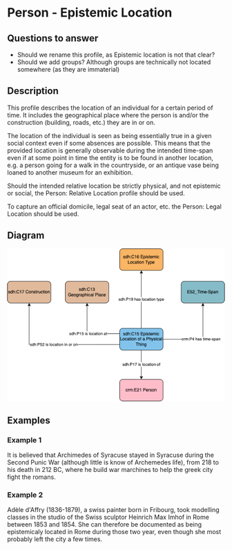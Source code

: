 # Person - Epistemic Location

## Questions to answer

- Should we rename this profile, as Epistemic location is not that clear?
- Should we add groups? Although groups are technically not located somewhere (as they are immaterial)

## Description

This profile describes the location of an individual for a certain period of time. It includes the geographical place where the person is and/or the construction (building, roads, etc.) they are in or on.

The location of the individual is seen as being essentially true in a given social context even if some absences are possible. This means that the provided location is generally observable during the intended time-span even if at some point in time the entity is to be found in another location, e.g. a person going for a walk in the countryside, or an antique vase being loaned to another museum for an exhibition.

Should the intended relative location be strictly physical, and not epistemic or social, the Person: Relative Location profile should be used.

To capture an official domicile, legal seat of an actor, etc. the Person: Legal Location should be used.

## Diagram

![Alt text](<Diagrams/GV_Profile_Person-Epistemic Location.drawio.png>)

## Examples

### Example 1

It is believed that Archimedes of Syracuse stayed in Syracuse during the Second Punic War (although little is know of Archemedes life), from 218 to his death in 212 BC, where he build war marchines to help the greek city fight the romans.

### Example 2

Adèle d'Affry (1836-1879), a swiss painter born in Fribourg, took modelling classes in the studio of the Swiss sculptor Heinrich Max Imhof in Rome between 1853 and 1854. She can therefore be documented as being epistemicaly located in Rome during those two year, even though she most probably left the city a few times.
